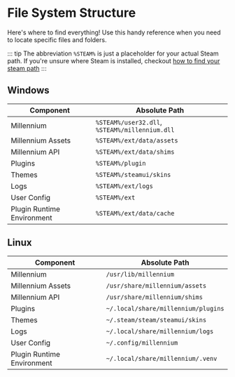 # File System Structure

Here's where to find everything! Use this handy reference when you need to locate specific files and folders.

::: tip
The abbreviation `%STEAM%` is just a placeholder for your actual Steam path. If you're unsure where Steam is installed, checkout [how to find your steam path](../guides/finding-steam.md)
:::

## Windows

| Component                  | Absolute Path                                  |
| -------------------------- | ---------------------------------------------- |
| Millennium                 | `%STEAM%/user32.dll`, `%STEAM%/millennium.dll` |
| Millennium Assets          | `%STEAM%/ext/data/assets`                      |
| Millennium API             | `%STEAM%/ext/data/shims`                       |
| Plugins                    | `%STEAM%/plugin`                               |
| Themes                     | `%STEAM%/steamui/skins`                        |
| Logs                       | `%STEAM%/ext/logs`                             |
| User Config                | `%STEAM%/ext`                                  |
| Plugin Runtime Environment | `%STEAM%/ext/data/cache`                       |

## Linux

| Component                  | Absolute Path                       |
| -------------------------- | ----------------------------------- |
| Millennium                 | `/usr/lib/millennium`               |
| Millennium Assets          | `/usr/share/millennium/assets`      |
| Millennium API             | `/usr/share/millennium/shims`       |
| Plugins                    | `~/.local/share/millennium/plugins` |
| Themes                     | `~/.steam/steam/steamui/skins`      |
| Logs                       | `~/.local/share/millennium/logs`    |
| User Config                | `~/.config/millennium`              |
| Plugin Runtime Environment | `~/.local/share/millennium/.venv`   |
